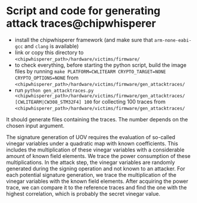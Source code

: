 # Script and code for generating attack traces@chipwhisperer

- install the chipwhisperer framework (and make sure that `arm-none-eabi-gcc` and `clang` is available)
- link or copy this directory to `<chipwhisperer_path>/hardware/victims/firmware/`
- to check everything, before starting the python script, build the image files by running `make PLATFORM=CWLITEARM CRYPTO_TARGET=NONE CRYPTO_OPTIONS=NONE` from `<chipwhisperer_path>/hardware/victims/firmware/gen_attacktraces/`
- run `python gen_attacktraces.py <chipwhisperer_path>/hardware/victims/firmware/gen_attacktraces/ [CWLITEARM|CW308_STM32F4] 100` for collecting 100 traces from `<chipwhisperer_path>/hardware/victims/firmware/gen_attacktraces/`

It should generate files containing the traces. The number depends on the chosen input argument.

The signature generation of UOV requires the evaluation of so-called vinegar variables under a quadratic map with known coefficients. This includes the multiplication of these vinegar variables with a considerable amount of known field elements. We trace the power consumption of these multiplications.
In the attack step, the vinegar variables are randomly generated during the signing operation and not known to an attacker. For each potential signature generation, we trace the multiplication of the vinegar variables with the known field elements. 
After acquiring the power trace, we can compare it to the reference traces and find the one with the highest correlation, which is probably the secret vinegar value.
